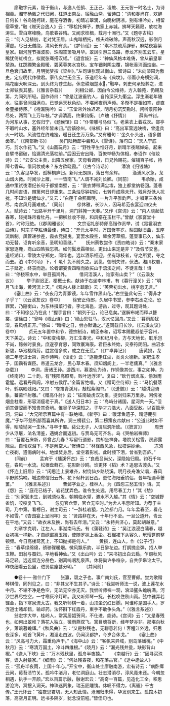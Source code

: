<!-- { "loadSidebar": true } -->
　　廖融字元素，隐于衡山，与逸人任鹄、王正己、凌蟾、王元皆一时名士，为诗相善。湘守杨徽之代归阙，枉道出南岳，宿融山斋，留诗曰：“清和春尚在，欢醉日何长！谷鸟随柯转，庭花夺酒香。初晴岩翠滴，向晚树阴凉。别有堪吟处，相留宿草堂。”融《赠天台逸人》云：“移桧托禅子，携家上赤城。拂琴天籁寂，欹枕海涛生。雪白寒峰晚，鸟歌春谷晴。又闻求桂楫，载月十洲行。”又《题寺古桧》云：“何人见植初，老对梵王居。山鬼暗栖托，樵夫难破除。声高秋汉迥，影倒月潭虚。尽日无僧绕，清风长有余。”《梦仙谣》云：“琪木扶疏系辟邪，麻姑夜宴紫皇家。银河旌节摇波影，珠阁笙箫吸月华。翠凤引游三岛路，赤龙齐别五云车。星稀犹倚虹桥立，拟就张骞搭汉槎。”《退宫妓》云：“神仙风格本难俦，曾从前皇翠辇游。红踯躅繁金殿暖，碧芙蓉笑水宫秋。宝车钿剥阴尘覆，锦帐香消画烛幽。一旦色衰归故里，月明犹梦按《梁州》。”左司谏张观过衡山，留诗曰：“未向漆园为傲吏，定应明代作徵君。家传奕世无金玉，乐道经年有《典坟》。带雨小舟横别涧，隔花幽犬吠深云。到头终为苍生起，休恋耕烟楚水。”融卒，刺史何承矩葬之，进士郑铉表其墓。〔《雅言杂载》〕
　　刘相公邺，因白令公维持，方入翰苑，仍赐及第，为同列所轻。因作诗曰：“曾是江波垂钓人，自怜深厌九衢尘。浮生渐老年随水，往事曾闻泪满巾。已觉远天秋色动，不堪闲夜雨声频。多惭不是相如笔，虚直金銮接侍臣。”《待漏院吟》曰：“玉堂帘外烛迟迟，明月初沉契勘时。闲听景阳钟尽处，两莺飞上万年枝。”才调清高，终秉钧衡。〔卢瑰《抒情》〕
　　薛尚书钊，为河东从事，乞假归宁，《题侯馆》曰：“仆带雕弓马似飞，老莱衣上着戎衣。邮亭不暇吟山水，塞外经年皆未归。”后镇徐州，《咏柳》曰：“高出军营远映桥，曾逢兵火一时烧。风流性在终难挫，暖日还生万万条。”又有雅句：’坐久仆头出，语多僧齿寒。”〔《南部新书》〕
　　吴门陆畅郎中尝和人《雪诗》，落句曰：“天人宁底巧，剪水作花飞。”又《山斋玩月》云：“野性平生惟好月，新晴半夜睹婵娟。起来自擘书窗破，恰漏清光落枕前。”后因云安出降，百僚举畅为傧相，奉诏作《催妆诗》云：“云安公主贵，出降五侯家。天母看调粉，日兄怜赐花。催铺百子帐，待障七香车。借问妆成未？东方欲晓霞。”〔《古今诗话》〕
　　潘浪《归钱塘》云：“久客见华发，孤棹桐庐归。新月无朗照，落日有余辉。
　　渔浦风水急，龙山烟火微。时闻沙上雁，一一皆南飞。”人谓不减刘长卿。〔同前〕
　　韦承贻，咸通中策试夜潜纪长句于都堂南壁，云：“褒衣博带满尘埃，独上都堂纳卷回。蓬巷几时闻吉语，棘篱何日却重来。三条烛尽钟初动，七转丹成鼎未开。残月渐低人扰扰，不知谁是谪仙才。”又云：“白莲千朵照廊明，一片升平雅韵声。才唱第三条烛尽，南宫风月画难成。”〔同前〕
　　徐休雅，长沙人，因马希范夜宴迎四仪夫人，赋诗云：“云路半开千里月，洞门斜掩一天春。”又作《宫词》云：“内人晓起怯春寒，轻揭珠帘看牡丹。一把柳丝收不得，和风搭在玉栏干。”曾献《家宴堂十首》，时称冠绝。〔《郡阁雅谈》〕
　　文宗诏礼部侍郎高锴作贡举，试《霓裳羽衣曲诗》，时宗子李肱诗最佳，诗曰：“开元太平时，万国贺丰岁。梨园献旧曲，玉座流新制。凤管递参差，霞衣竞摇曳。宴罢水殿空，辇余芳草细。蓬壶事已久，仙乐功无替。讵肯听余音，圣明知善继。”
　　抚州蔡牧尝作《责四皓诗》云：“秦末家家思逐鹿，商山四皓独忘机。如何鬓发霜相似，更出山来定是非？”及假节交邕，道经湖口，零陵太守郑史，同年也，远以酒乐相迎。坐有琼枝者，守之所爱，夺之而去。泊《中兴顷》下，亻黾亻免不前久之。到邕，御制失律，伏法。湘川权厝，二子延近，终丧而逝。论者谓妄责四皓而欲买山于浯溪之间，不徒言哉！诗曰：“停桡积水中，举目孤鸿外。
　　借问浯溪人，谁家有山卖？”〔《云溪友议》〕
　　举子尉迟正，梗概士也。献诗于右坐李林甫，有《暮行潼关》云：“明月飞出海，黄河流上天。”《观内人楼上踏歌》云：“芙蓉初出水，桃李忽无言。”
　　《塞上曲》云：“夜夜月为青冢镜，年年雪作黑山花。”右坐鉴此句云：“得非才子乎？”〔《云溪友议》卷中〕
　　徐安正侍郎，久居中书堂，参李右丞之论。恐罪累，乃隐衡山，为东林掇菜行者。李北海邕，游岳，过寺，观其题诗处，曰：“不知徐公乃在此！”握手言曰：“朝列于公，论已息矣。”遂解布褐而释以簪裳，谓徐曰：“曾吟《岘山诗》曰：‘岘山思驻马，汉水忆回舟。’又云：‘暮雨船犹湿，春风帆正开。’”徐曰：“暗哑之日，尝亦默诵之。”遂同载归长沙。〔《云溪友议》卷中〕
　　贞元五年置中和节，德宗制诗，朝臣奉和，诏写本赐戴叔伦于容州，天下美之。诗云：“中和变梅柳，万汇生春光。中和纪月令，方与天地长。耽乐岂不尚，懿兹时景良。庶遂亭育恩，同致寰海康。君臣永终始，交泰符阴阳。曲沼水新碧，华池桃稍芳。胜赏信多欢，戒之在无荒。”〔《广卓异记》〕
　　唐黄损，龙德二年登进士第，喜作诗吟。《读史》云：“逐鹿走红尘，炎炎火德新。家肥生孝子，国霸有谋臣。帝道云龙合，民心草木春。须知烟阁上，一半老儒真。”〔《雅言杂载》〕
　　李洞，唐诸王孙。游西川，慕浪仙为诗，作铜像其仪，事之如神。为《终南诗》二十韵，有“残阳高照蜀，败叶远浮泾”。复曰：“砍竹烟岚冻，偷湫雨雹腥。远看丹凤阙，冷射五侯厅。”全篇皆绝唱。又《赠司空侍郎》云：“马饥餐落叶，鹤病晒残阳。”又曰：“卷箔青溪月，敲松紫阁书。”〔《送僧》〕云：“越讲迎骑象，蕃斋忏射雕。”《赠高仆射》云：“征南破虏汉功臣，提剑归来万里身。闲傍凌烟金柱看，形容消瘦老于真。”《送人归日本》云：“岛屿分诸国，星河共一天。”但诮其僻涩而不知贵其奇峭。惟吴子华深知之。子华才力浩大，八面受敌。以百篇示洞，洞曰：“大兄所示百篇中有一联绝唱。《新亭》曰：‘暖漾鱼遗子，晴游鹿引魔。’”子华不怨所鄙而喜其所许。洞三榜裴公，第二榜策夜帘献曰：“公道此时如不得，昭陵恸哭一生休。”寻卒于蜀。裴公无子，人谓屈洞所致。〔《摭言》〕
　　周贺少从浮屠，法名清鉴，遇姚合而返初。与贾岛无可齐名。岛《哭柏岩禅师》曰：“苔覆石床新，师曾占几春？写留行道影，焚却坐禅身。塔院关松雪，房廊露隙尘。自怜双泪下，不是解空人。”贺诗曰：“林径西风急，松枝讲妙余。
　　冻须亡夜剃，遗偈病时书。地燥焚身后，堂空着影初。此时频下泪，曾省到吾庐。”
　　〔同前〕
　　孟宾于《蟠溪怀古》云：“良哉吕尚父，深隐始归周。钓石千年在，春风一水流。松根盘藓石，花影卧沙鸥。谁更怀《韬》术？追思古渡头。”又《怀连上旧居》云：“闲思连上景难齐，树绕仙乡路绕溪。明月夜舟渔父唱，春风平野鹧鸪啼。城边寄信归云外，花下倾杯到日西。更忆海阳垂钓侣，昔年相遇草萋萋。”
　　〔《雅言系述》〕
　　曹邺字业之，桂林人，为《四怨三愁五情》诗。其《怨》云：“庭花已结子，岩花犹弄色。谁令生处远，用尽春工力！”其《愁》云：“别家鬓未生，到城须似发。朝朝临水望，灞水不入越。”其《情》云：“空城野雀饥，咬咬复飞飞。
　　忽见官仓粟，官仓无空时。”为舍人韦悫所知。力荐于主司，乃中第。看榜日，谢主司云：“一辞桂岩猿，九泣都门月。年年孟春至，看花不如雪。”《杏园宴上呈同年》云：“贤路非在天，十年行不至。一旦公道开，青云在平地。”又云：“故衣未及换，尚有去年泪。”又云：“永持共济心，莫起胡越意。”
　　刘章字克明，江左人，事湖南马氏。有《蒲鞋诗》云：“吴江浪浸白蒲春，越女初挑一样新。才自绣窗离玉揩，使随罗袜上香尘。石榴裙下从容久，玳瑁筵前整顿频。今日高楼鸳瓦上，不知抛掷是何人。”
　　黄损，连山人。作《公子行》云：“春草绿绵绵，骄骖骤暖烟。微风飘乐韵，半日醉花边。打鹊抛金弹，招人举玉鞭。田翁与蚕妇，平地看神仙。”又《出山吟》云：“来书初出白云扃，乍蹑秋风马足轻。远近留连分岳色，别离呜咽乱泉声。休将巢许争喧杂，自共伊皋论太平。昨夜细看云色里，进贤星座甚分明。”
　　〔并同前〕

　　●卷十一·雅什门下
　　张瀛，碧之子也，事广南刘氏，官至曹郎。尝为歌赠琴棋僧，同列见之，曰：“非其父不生其子。”诗云：“我尝听师法一说，波上莲花水中月。不垢不净是色空，无法无空亦无灭。我尝听师禅一观，浪溢鳌头蟾魄满。河沙世界尽空空，一寸寒灰冷灯畔。我又听师琴一抚，长松唤住秋山雨。弦中雅弄若铿金，指下寒泉流太古。我又听师棋一着，山顶坐沉红日脚。阿谁称是国手人，罗浮道士赌却鹤，输却药。法怀斟下红霞丹，束手不敢争头角。”〔《雅言系述》〕
　　翁宏字大举，桂岭人，常寓居韶贺间，不仕进，能诗。《宫词》云：“又是春残也，如何出翠帷？落花人独立，微雨燕双飞。寓目魂将断，经年梦亦非。那堪向秋夕，萧飒暮蟾辉。”《秋风曲》云：“又是秋残也，无聊意若何！客程江外远，归思夜深多。岘首飞黄叶，湘湄走白波。仍闻汉都护，今岁合休戈。”
　　《塞上曲》云：“风高弓力大，霜重角声干。”《海中山》云：“客帆来异域，别岛落蟠桃。”《中秋月》云：“寒清万国土，冷斗四维根。”《晓月》云：“漏光残井瓮，缺影背山椒。”《送人下峡》云：“万木残秋里，孤舟半夜猿。”
　　《南越行》云：“因寻买珠客，误入射猿家。”《细雨》云：“何处残春夜，和花落古官。”《途中逢故人》云：“孤舟半夜雨，上国十年心。”开宝中，衡山处士廖融南游，宏有诗云：“病卧瘴云间，莓苔渍竹关。孤吟牛渚月，老忆洞庭山。壮志潜消尽，淳风竟未还。今朝忽相遇，执手一开颜。”宏以百篇示融，融谢宏云：“高奇一百篇，见造化工全。积思游沧海，冥搜入洞天。神珠迷罔象，瑞玉匪雕镌。休叹不得力，《离骚》千古传。”王元怀云：“独夜思君切，无人知此情。沧洲归未得，华发别来生。孤馆木初落，高空月正明。远书多隔岁，犹念没前程。”皆佳句也。
